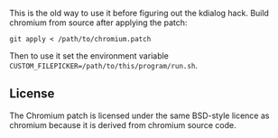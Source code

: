 This is the old way to use it before figuring out the kdialog hack. Build chromium from source after applying the patch:
```
git apply < /path/to/chromium.patch
```
Then to use it set the environment variable `CUSTOM_FILEPICKER=/path/to/this/program/run.sh`.

## License
The Chromium patch is licensed under the same BSD-style licence as chromium because it is derived from chromium source code.
